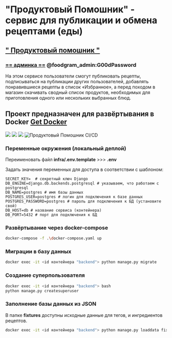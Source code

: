 # "Продуктовый Помошник" - сервис для публикации и обмена рецептами (еды)

## [**" Продуктовый помошник "**](http://www.anton-development.ru/)

### [== админка ==](http://www.anton-development.ru/admin/)  @foodgram_admin:G00dPassword

На этом сервисе пользователи смогут публиковать рецепты, подписываться на публикации других пользователей, добавлять понравившиеся рецепты в список «Избранное», а перед походом в магазин скачивать сводный список продуктов, необходимых для приготовления одного или нескольких выбранных блюд.

## Проект предназначен для развёртывания в Docker [Get Docker](https://docs.docker.com/get-docker/)


![](https://img.shields.io/badge/python-3.8-blue)
![](https://img.shields.io/badge/django-4.0-green)
![](https://img.shields.io/badge/DRF-3.2-red)
![Продуктовый Помошник CI/CD](https://github.com/wrawka/foodgram-project-react/actions/workflows/main.yml/badge.svg)

### Переменные окружения (локальный деплой)

Переименовать файл **infra/.env.template** >>> **.env**

Задать значения переменных для доступа в соответствии с шаблоном:

```
SECRET_KEY=  # секретный ключ Django
DB_ENGINE=django.db.backends.postgresql # указываем, что работаем с postgresql
DB_NAME=postgres # имя базы данных
POSTGRES_USER=postgres # логин для подключения к базе данных
POSTGRES_PASSWORD=postgres # пароль для подключения к БД (установите свой)
DB_HOST=db # название сервиса (контейнера)
DB_PORT=5432 # порт для подключения к БД
```

### Развёртывание через docker-compose

```bash
docker-compose -f .\docker-compose.yaml up
```
### Миграции в базу данных

```bash
docker exec -it <id контейнера "backend"> python manage.py migrate
```

### Создание суперпользователя

```bash
docker exec -it <id контейнера "backend"> bash
python manage.py createsuperuser
```

### Заполнение базы данных из JSON

В папке **fixtures** доступны исходные данные для тегов, и ингредиентов рецептов.

```bash
docker exec -it <id контейнера "backend"> python manage.py loaddata fixtures/*.json
```